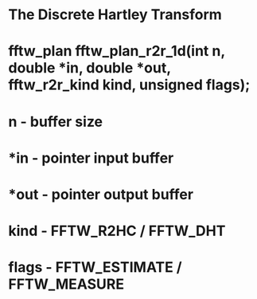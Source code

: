 # The Discrete Hartley Transform

# fftw_plan fftw_plan_r2r_1d(int n, double *in, double *out, fftw_r2r_kind kind, unsigned flags);

# n - buffer size

# \*in - pointer input buffer

# \*out - pointer output buffer

# kind - FFTW_R2HC / FFTW_DHT

# flags - FFTW_ESTIMATE / FFTW_MEASURE
